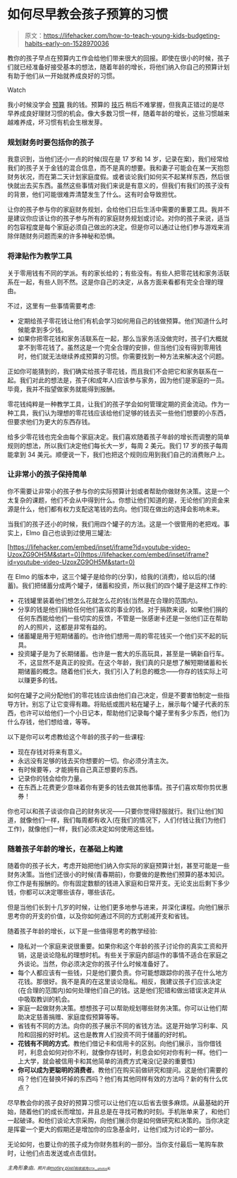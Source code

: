 # 如何尽早教会孩子预算的习惯

> 原文：<https://lifehacker.com/how-to-teach-young-kids-budgeting-habits-early-on-1528970036>

教你的孩子早点在预算内工作会给他们带来很大的回报。即使在很小的时候，孩子们就已经准备好接受基本的想法，随着年龄的增长，将他们纳入你自己的预算计划有助于他们从一开始就养成良好的习惯。

Watch

我小时候没学会 [预算](https://lifehacker.com/top-10-tricks-for-building-the-perfect-budget-1485998627) 我的钱。预算的 [技巧](http://lifehacker.com/adult-budgeting-101-how-to-create-your-first-budget-in-1440446091) 稍后不难掌握，但我真正错过的是尽早养成良好理财习惯的机会。像大多数习惯一样，随着年龄的增长，这些习惯越来越难养成，坏习惯有机会生根发芽。

### 规划财务时要包括你的孩子

我意识到，当他们还小一点的时候(现在是 17 岁和 14 岁，记录在案)，我们经常给我们的孩子关于金钱的混合信息，而不是真的想要。我和妻子可能会在某一天抱怨财务状况，而在第二天计划家庭度假。或者谈论我们如何买不起某样东西，然后很快就出去买东西。虽然这些事情对我们来说是有意义的，但我们有我们的孩子没有的背景，他们可能很难弄清楚发生了什么。这有时会导致担忧。

让你的孩子参与你的家庭财务规划，会给他们日后生活中需要的重要工具。我并不是建议你应该让你的孩子参与所有的家庭财务规划或讨论。对你的孩子来说，适当的包容程度是每个家庭必须自己做出的决定。但是你可以通过让他们参与游戏来消除伴随财务问题而来的许多神秘和恐惧。

### 将津贴作为教学工具

关于零用钱有不同的学派。有的家长给的；有些没有。有些人把零花钱和家务活联系在一起，有些人则不然。这是你自己的决定，从各方面来看都有完全合理的理由。

不过，这里有一些事情需要考虑:

*   定期给孩子零花钱让他们有机会学习如何用自己的钱做预算。他们知道什么时候能拿到多少钱。
*   如果你把零花钱和家务活联系在一起，那么当家务活没做完时，孩子们大概就拿不到零花钱了。虽然这是一个完全合理的安排，但当他们没有得到零用钱时，他们就无法继续养成预算的习惯。你需要找到一种方法来解决这个问题。

正如你可能猜到的，我们确实给孩子零花钱，而且我们不会把它和家务联系在一起。我们对此的想法是，孩子(和成年人)应该参与家务，因为他们是家庭的一员。毕竟，我并不指望做家务就能得到报酬。

零花钱纯粹是一种教学工具，让我们的孩子学会如何管理定期的资金流动。作为一种工具，我们认为理想的零花钱应该给他们足够的钱去买一些他们想要的小东西，但要求他们为更大的东西存钱。

给多少零花钱也完全由每个家庭决定。我们喜欢随着孩子年龄的增长而调整的简单规则的想法，所以我们决定他们每长大一岁，每周 2 美元。我们 17 岁的孩子每周能拿到 34 美元。顺便说一下，我们也把这个规则应用到我们自己的消费账户上。

### 让非常小的孩子保持简单

你不需要让非常小的孩子参与你的实际预算计划或者帮助你做财务决策。这是一个太复杂的课题，他们不会从中得到什么。你想让他们知道的是，无论他们的资金来源是什么，他们都有权力支配这笔钱的去向。他们现在做出的选择会影响未来。

当我们的孩子还小的时候，我们用四个罐子的方法。这是一个很管用的老把戏。事实上，Elmo 自己也谈到过使用三罐法:

 [https://lifehacker.com/embed/inset/iframe?id=youtube-video-UzoxZG9OH5M&start=0](https://lifehacker.com/embed/inset/iframe?id=youtube-video-UzoxZG9OH5M&start=0) 

在 Elmo 的版本中，这三个罐子是给你的(分享)，给我的(消费)，给以后的(储蓄)。我们把储蓄分成两个罐子，储蓄和投资，所以我们的四个罐子是这样工作的:

*   花钱罐里装着他们想怎么花就怎么花的钱(当然是在合理的范围内)。
*   分享的钱是他们捐给任何他们喜欢的事业的钱。对于捐款来说，如果他们捐的任何东西能给他们一些切实的反馈，不管是一张感谢卡还是一张他们正在帮助的人的照片，这都是非常有益的。
*   储蓄罐是用于短期储蓄的。也许他们想用一周的零花钱买一个他们买不起的玩具。
*   投资罐子是为了长期储蓄。也许是一套大的乐高玩具，甚至是一辆新自行车。不，这显然不是真正的投资。在这个年龄，我们真的只是想了解短期储蓄和长期储蓄的概念。随着他们长大，我们引入了利息的概念——你存的钱实际上可以赚更多的钱。

如何在罐子之间分配他们的零花钱应该由他们自己决定，但是不要害怕制定一些指导方针。别忘了让它变得有趣。将贴纸或图片粘在罐子上，展示每个罐子代表的东西，也许可以给他们一个小日记本，帮助他们记录每个罐子里有多少东西，他们为什么存钱，他们想给谁，等等。

以下是你可以考虑教给这个年龄的孩子的一些课程:

*   现在存钱对将来有意义。
*   永远没有足够的钱去买你想要的一切。你必须分清主次。
*   有时候要等，才能拥有自己真正想要的东西。
*   记录你的钱会给你力量。
*   在东西上花费更少意味着你有更多的钱去做其他事情。孩子们喜欢帮你剪优惠券！

你也可以和孩子谈谈你自己的财务状况——只要你觉得舒服就行。我们让他们知道，就像他们一样，我们每周都有收入(在我们的情况下，人们付钱让我们为他们工作)，就像他们一样，我们必须决定如何使用这些钱。

### 随着孩子年龄的增长，在基础上构建

随着你的孩子长大，考虑开始把他们纳入你实际的家庭预算计划，甚至可能是一些财务决策。当他们还很小的时候(青春期前)，你要做的是教他们预算的基本知识。你工作是有报酬的。你有固定数额的钱进入家庭和日常开支。无论支出后剩下多少钱，你都可以决定哪些该存，哪些该花。

但是当他们长到十几岁的时候，让他们更多地参与进来，并深化课程。向他们展示思考你的开支的价值，以及你如何通过不同的方式削减开支和省钱。

随着孩子年龄的增长，以下是一些值得思考的教学经验:

*   隐私对一个家庭来说很重要。如果你和这个年龄的孩子讨论你的真实工资和开销，这是谈论隐私的理想时机。有些关于家庭内部运作的事情不适合在家庭之外谈论。当然，你必须决定你的孩子什么时候准备好了。
*   每个人都应该有一些钱，只是他们要负责。你可能想跟踪你的孩子在什么地方花钱。那很好。我不是真的在这里谈论隐私。相反，我建议孩子们应该决定(在合理的范围内)如何处理他们自己的钱。这是他们犯错和做出错误决定并从中吸取教训的机会。
*   家庭一起做财务决策。想想孩子可以帮助规划哪些财务决策。你可以让他们帮助决定慈善捐赠、家庭度假预算等等。
*   省钱有不同的方法。向你的孩子展示不同的省钱方法。这是开始学习利率、风险和回报的好时机。这也是教育人们投资不同于储蓄的好时机。
*   **花钱有不同的方式**。教他们借记卡和信用卡的区别。向他们展示，当你借钱时，利息会如何对你不利，就像你存钱时，利息会如何对你有利一样。他们一上大学，就会被信用卡和其他简单的消费方式淹没(记录的重要性)
*   **你可以成为更聪明的消费者**。教他们在购买前做研究和提问。这是他们需要的吗？他们在替换坏掉的东西吗？他们有其他同样有效的方法吗？新的有什么优点？

尽早教会你的孩子良好的预算习惯可以让他们在以后省去很多麻烦。从最基础的开始，随着他们的成长而增加，并且总是在寻找可教的时刻。手机账单来了，和他们一起破译。和他们谈论大宗采购，向他们展示你是如何做研究和决策的。当你决定是挥霍一个更大的假期还是增加你的应急基金时，让他们成为讨论的一部分。

无论如何，也要让你的孩子成为你财务胜利的一部分。当你支付最后一笔购车款时，让他们点击发送或点击信封。

*<small>主角形象由</small>*[*<small></small>*](http://www.shutterstock.com/pic.mhtml?id=96844618&src=id)<small>*<small>。照片由</small>*[*<small>motley pixel</small>*](https://secure.flickr.com/photos/motleypixel/9401309995/sizes/z/in/photostream/)*<small></small>*<small>[*<small>税收抵免</small>*](https://secure.flickr.com/photos/76657755@N04/6881485010/sizes/z/in/photostream/)*<small>[*<small>OTA _ photos</small>*](https://secure.flickr.com/photos/101332430@N03/9677860267/sizes/z/in/photostream/)*<small>和</small>*</small>*</small></small>

<small><small></small></small>